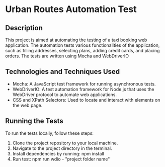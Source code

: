 # Urban Routes Automation Test

## Description
This project is aimed at automating the testing of a taxi booking web application. The automation tests various functionalities of the application, such as filling addresses, selecting plans, adding credit cards, and placing orders. The tests are written using Mocha and WebDriverIO

## Technologies and Techniques Used
- Mocha: A JavaScript test framework for running asynchronous tests.
- WebDriverIO: A test automation framework for Node.js that uses the WebDriver protocol to automate web applications.
- CSS and XPath Selectors: Used to locate and interact with elements on the web page.

## Running the Tests
To run the tests locally, follow these steps:
1. Clone the project repository to your local machine.
2. Navigate to the project directory in the terminal.
3. Install dependencies by running:
   npm install
4. Run test: 
   npm run wdio - "project folder name"
